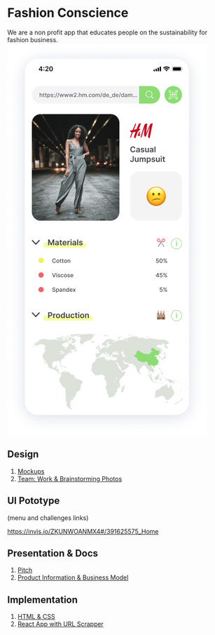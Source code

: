 # Fashion Conscience

We are a non profit app that educates people on the sustainability for fashion business.
![screenshot](app-image.png)

## Design

1. [Mockups](design)
2. [Team: Work & Brainstorming Photos](work&brainstorming)

## UI Pototype
(menu and challenges links)

https://invis.io/ZKUNWOANMX4#/391625575_Home

## Presentation & Docs

1. [Pitch](docs/FashionConsciencePitch.pptx)
2. [Product Information & Business Model](docs)

## Implementation
1. [HTML & CSS](app)
1. [React App with URL Scrapper](frontend)
